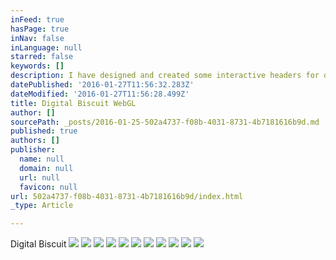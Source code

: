 ```yaml
---
inFeed: true
hasPage: true
inNav: false
inLanguage: null
starred: false
keywords: []
description: I have designed and created some interactive headers for digital biscuits new website using WebGL.
datePublished: '2016-01-27T11:56:32.283Z'
dateModified: '2016-01-27T11:56:28.499Z'
title: Digital Biscuit WebGL
author: []
sourcePath: _posts/2016-01-25-502a4737-f08b-4031-8731-4b7181616b9d.md
published: true
authors: []
publisher:
  name: null
  domain: null
  url: null
  favicon: null
url: 502a4737-f08b-4031-8731-4b7181616b9d/index.html
_type: Article

---
```

Digital Biscuit
![](https://s3-us-west-2.amazonaws.com/the-grid-img/p/26dc7f10fdf13986311a6e4923fd89f1a751d4bb.jpg)
![](https://s3-us-west-2.amazonaws.com/the-grid-img/p/a463c8df3f7d3b3cbb046b6b38bc51cff8c1142e.png)
![](https://s3-us-west-2.amazonaws.com/the-grid-img/p/0ef162df251667c9e7a4cbd1f37b8eb4dc3dc04f.png)
![](https://the-grid-user-content.s3-us-west-2.amazonaws.com/49c9436a-95ca-4a8e-829e-254474097984.png)
![](https://s3-us-west-2.amazonaws.com/the-grid-img/p/69fddaf0d61a99c3172bb07a0acd865a78b514e1.png)
![](https://the-grid-user-content.s3-us-west-2.amazonaws.com/675a0657-4180-4d61-8d0d-7c697126e986.png)
![](https://the-grid-user-content.s3-us-west-2.amazonaws.com/44a7e1e5-872f-4c6b-b033-202cf7d576fc.png)
![](https://s3-us-west-2.amazonaws.com/the-grid-img/p/c07512163a0b1ba2fa569b4e1197b7ce80a7870f.png)
![](https://s3-us-west-2.amazonaws.com/the-grid-img/p/850605a9021c282ced24d3dd5c80bfea904050e3.png)
![](https://the-grid-user-content.s3-us-west-2.amazonaws.com/d4713dd5-fedd-4400-bbef-8e50c1551e70.png)
![](https://the-grid-user-content.s3-us-west-2.amazonaws.com/12ff7c9d-86f2-4ae0-b3a9-ddd7c62fc348.png)
